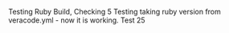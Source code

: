 Testing Ruby Build, Checking 5
Testing taking ruby version from veracode.yml - now it is working. Test 25
